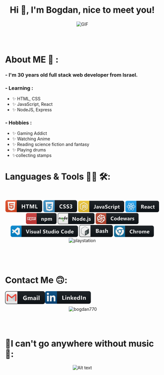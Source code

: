 <div align="center">
<h1 >Hi 👋, I'm Bogdan, nice to meet you!</h1>
<img hight="300" width="700" alt="GIF" align="center" src="https://media2.giphy.com/media/VXJWhaO7afRe/giphy.gif">
</div>

</br>
</br>
</br>


# About ME 💬 :

### - I'm 30 years old full stack web developer from Israel.

### - Learning :
- ✨ HTML, CSS
- ✨ JavaScript, React
- ✨ NodeJS, Express

### - Hobbies : 
- ✨ Gaming Addict
- ✨ Watching Anime
- ✨ Reading science fiction and fantasy
- ✨ Playing drums
- ✨collecting stamps

# Languages & Tools 👨‍💻 🛠:
</br>

<p align="center">

<!-- For more icons please follow  https://github.com/devicons/devicon/tree/master/icons -->
<img src="https://github.com/MikeCodesDotNET/ColoredBadges/blob/master/svg/dev/languages/html.svg" alt="html5" width="120" hight="50">
<img src="https://github.com/MikeCodesDotNET/ColoredBadges/blob/master/svg/dev/languages/css3.svg" alt="css3"  width="110" hight="50">
<img src="https://github.com/MikeCodesDotNET/ColoredBadges/blob/master/svg/dev/languages/js.svg" alt="js"  width="150" hight="50">
<img src="https://github.com/MikeCodesDotNET/ColoredBadges/blob/master/svg/dev/frameworks/react.svg" alt="react"  width="110" hight="50">
<img src="https://github.com/MikeCodesDotNET/ColoredBadges/blob/master/svg/dev/services/npm.svg" alt="npm"  width="100" hight="50">
<img src="https://github.com/MikeCodesDotNET/ColoredBadges/blob/master/svg/dev/frameworks/nodejs.svg" alt="node"  width="120" hight="50">
<img src="https://github.com/MikeCodesDotNET/ColoredBadges/blob/master/svg/dev/services/codewars.svg" alt="cw"  width="140" hight="50">
<img src="https://github.com/MikeCodesDotNET/ColoredBadges/blob/master/svg/dev/tools/visualstudio_code.svg" alt="vsc"  width="220" hight="60">
<img src="https://github.com/MikeCodesDotNET/ColoredBadges/blob/master/svg/dev/tools/bash.svg" alt="bash"  width="110" hight="50">
<img src="https://github.com/MikeCodesDotNET/ColoredBadges/blob/master/svg/dev/misc/chrome.svg" alt="chrome"  width="130" hight="50">
<img src="https://github.com/Xx-Ashutosh-xX/Xx-Ashutosh-xX/blob/master/assets/icons/playstation@3x.png" alt="playstation" width="150" hight="50">
</p>
</br>
</br>
</br>

# Contact Me 🙃:

<a href="mailto:sliusarenko.work@gmail.com">
 <img align="left" alt="Gmail" width="130" hight="100" src="https://github.com/MikeCodesDotNET/ColoredBadges/blob/master/svg/social/gmail.svg" />
</a>
<a href="https://www.linkedin.com/in/bogdan-sliusarenko-016440185/">
  <img align="left" alt="Linkedin" width="150" hight="100" src="https://github.com/MikeCodesDotNET/ColoredBadges/blob/master/svg/social/linkedin.svg" />
</a>

</br>
</br>

<div align="center">
 
<p>&nbsp;<img align="center" src="https://github-readme-stats.vercel.app/api?username=bogdan770&show_icons=true&locale=en&theme=blue-green" alt="bogdan770" /></p>
 
 </div>
 </br>
</br>

<h1>🥁I can't go anywhere without music🎸:</h1>
<div align="center">
 
![Alt text](https://spotify-recently-played-readme.vercel.app/api?user=tvyr8rcx00ssgu2vokp76vb6m)
 
 </div>
